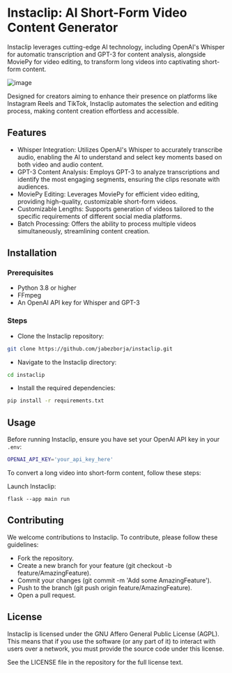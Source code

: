 # Instaclip: AI Short-Form Video Content Generator

Instaclip leverages cutting-edge AI technology, including OpenAI's Whisper for automatic transcription and GPT-3 for content analysis, alongside MoviePy for video editing, to transform long videos into captivating short-form content.

![image](https://github.com/jabezborja/instaclip/assets/64759159/36877542-c6d8-4347-b762-d5e06b4adf9c)

Designed for creators aiming to enhance their presence on platforms like Instagram Reels and TikTok, Instaclip automates the selection and editing process, making content creation effortless and accessible.

## Features
* Whisper Integration: Utilizes OpenAI's Whisper to accurately transcribe audio, enabling the AI to understand and select key moments based on both video and audio content.
* GPT-3 Content Analysis: Employs GPT-3 to analyze transcriptions and identify the most engaging segments, ensuring the clips resonate with audiences.
* MoviePy Editing: Leverages MoviePy for efficient video editing, providing high-quality, customizable short-form videos.
* Customizable Lengths: Supports generation of videos tailored to the specific requirements of different social media platforms.
* Batch Processing: Offers the ability to process multiple videos simultaneously, streamlining content creation.

## Installation

### Prerequisites
* Python 3.8 or higher
* FFmpeg
* An OpenAI API key for Whisper and GPT-3

### Steps
* Clone the Instaclip repository:

```bash
git clone https://github.com/jabezborja/instaclip.git
```

* Navigate to the Instaclip directory:
```bash
cd instaclip
```

* Install the required dependencies:
```bash
pip install -r requirements.txt
```

## Usage
Before running Instaclip, ensure you have set your OpenAI API key in your `.env`:
```bash
OPENAI_API_KEY='your_api_key_here'
```

To convert a long video into short-form content, follow these steps:

Launch Instaclip:
```
flask --app main run
```

## Contributing
We welcome contributions to Instaclip. To contribute, please follow these guidelines:

* Fork the repository.
* Create a new branch for your feature (git checkout -b feature/AmazingFeature).
* Commit your changes (git commit -m 'Add some AmazingFeature').
* Push to the branch (git push origin feature/AmazingFeature).
* Open a pull request.

## License

Instaclip is licensed under the GNU Affero General Public License (AGPL). This means that if you use the software (or any part of it) to interact with users over a network, you must provide the source code under this license.

See the LICENSE file in the repository for the full license text.

